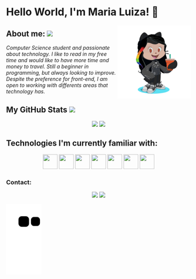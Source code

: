 <h1>Hello World, I'm Maria Luiza! 👋</h1>

<img src="https://github.com/marialuizalenti/marialuizalenti/blob/main/imgs/octocatMalu.png" width="200" align="right"/>
<h2>About me:  <img src="https://media.giphy.com/media/APIyQuymmvSCp2TvS7/giphy.gif" width="40"/></h2>
<em>
Computer Science student and passionate about technology.
I like to read in my free time and would like to have more time and money to travel. 
Still a beginner in programming, but always looking to improve. Despite the preference for front-end, I am open to working with differents areas that technology has.
</em>

<h2> My GitHub Stats <img src="https://media.giphy.com/media/lRLzrbhmh5pFf4jOga/giphy.gif" width="40"/></h2>
<div align="center">
<img src="https://github-readme-stats.vercel.app/api?username=marialuizalenti&show_icons=true&theme=tokyonight"  heigth="400" width="400"/>
<img src="https://github-readme-stats.vercel.app/api/top-langs/?username=marialuizalenti&langs_count=8&layout=compact&theme=tokyonight" heigth="400" width="400"/>
</div>

<h2>Technologies I'm currently familiar with:</h2>
<div align="center">
<img src="https://cdn.jsdelivr.net/gh/devicons/devicon/icons/html5/html5-original.svg" width="40" height="40"/>  <img src="https://cdn.jsdelivr.net/gh/devicons/devicon/icons/css3/css3-original.svg" width="40" height="40"/>  <img src="https://cdn.jsdelivr.net/gh/devicons/devicon/icons/javascript/javascript-original.svg" width="40" height="40"/>  <img src="https://cdn.jsdelivr.net/gh/devicons/devicon/icons/c/c-original.svg" width="40" height="40"/>  <img src="https://cdn.jsdelivr.net/gh/devicons/devicon/icons/java/java-original.svg" width="40" height="40"/>  <img src="https://cdn.jsdelivr.net/gh/devicons/devicon/icons/vscode/vscode-original.svg" width="40" height="40"/>  <img src="https://cdn.jsdelivr.net/gh/devicons/devicon/icons/github/github-original.svg" width="40" height="40"/>
</div>

<h3>Contact:</h3>
<div align="center">
<a href="https://instagram.com/malulenti" target="_blank"><img src="https://img.shields.io/badge/-Instagram-%23E4405F?style=for-the-badge&logo=instagram&logoColor=white" target="_blank"></a>
<a href="https://www.linkedin.com/in/marialuizalenti" target="_blank"><img src="https://img.shields.io/badge/-LinkedIn-%230077B5?style=for-the-badge&logo=linkedin&logoColor=white" target="_blank"></a>   
</div>
  
![Snake animation](https://github.com/marialuizalenti/marialuizalenti/blob/output/github-contribution-grid-snake.svg)

